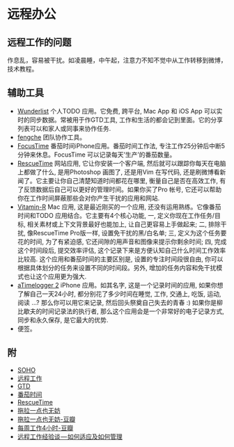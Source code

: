 远程办公
===

## 远程工作的问题

作息乱，容易被干扰。如凌晨睡，中午起，注意力不知不觉中从工作转移到微博，技术教程。

## 辅助工具

*   [Wunderlist](http://wunderlist.com/)
个人TODO 应用。它免费, 跨平台, Mac App 和 iOS App 可以实时的同步数据。常被用于作GTD工具, 工作和生活的都会记到里面。它的分享列表可以和家人或同事来协作任务.
*   [fengche](http://pragmatic.ly)
团队协作工具。
*   [FocusTime](https://itunes.apple.com/us/app/focus-time/id340156917?mt=8)
番茄时间iPhone应用。番茄时间工作法, 专注工作25分钟后中断5分钟来休息。FocusTime 可以记录每天’生产’的番茄数量。
*   [RescueTime](http://rescuetime.com)
网站应用, 它让你安装一个客户端, 然后就可以跟踪你每天在电脑上都做了什么, 是用Photoshop 画图了, 还是用Vim 在写代码, 还是刷微博看新闻了。它主要让你自己清楚知道时间都花在哪里, 衡量自己是否在高效工作, 有了反馈数据后自己可以更好的管理时间。如果你买了Pro 帐号, 它还可以帮助你在工作时间屏蔽那些会对你产生干扰的应用和网站.
*   [Vitamin-R](http://www.publicspace.net/Vitamin-R/)
Mac 应用, 这是最近刚买的一个应用, 还没有运用熟练。它像番茄时间和TODO 应用结合。它主要有4个核心功能, 一, 定义你现在工作任务/目标, 相关素材或上下文背景最好也能加上, 让自己更容易上手做起来; 二, 排除干扰, 像RescueTime Pro版一样, 设置免干扰的黑/白名单; 三, 定义为这个任务要花的时间, 为了有紧迫感, 它还间隙的用声音和图像来提示你剩余时间; 四, 完成这个时间段后, 提交效率评估, 这个记录下来是方便认知自己什么时间工作效率比较高.
这个应用和番茄时间的主要区别是, 设置的专注时间段很自由, 你可以根据具体划分的任务来设置不同的时间段。另外, 增加的任务内容和免干扰模式也让这个应用更为强大.
*   [aTimelogger 2](https://itunes.apple.com/us/app/atimelogger-2/id576718804?mt=8)
iPhone 应用。如其名字, 这是一个记录时间的应用, 如果你想了解自己一天24小时, 都分别花了多少时间在睡觉, 工作, 交通上, 吃饭, 运动, 阅读 …? 那么你可以用它来记录, 然后回头祭奠自己失去的青春 :) 如果你是柳比歇夫的时间记录法的执行者, 那么这个应用会是一个非常好的电子记录方式, 同步和永久保存, 是它最大的优势.
*   便签。

## 附

- [SOHO](http://terrytai.com/articles/4-remote-full-time-job)
- [远程工作](http://yedingding.com/2013/07/24/remote-team-the-things-you-should-know.html)
- [GTD](http://zh.wikipedia.org/wiki/GTD)
- [番茄时间](http://en.wikipedia.org/wiki/Pomodoro_Technique)
- [RescueTime](http://www.rescuetime.com/)
- [拖拉一点也无妨](2013-10-01-improve-remote-work-productivity/The-Art-of-Procrastination.jpg)
- [拖拉一点也无妨-豆瓣](http://book.douban.com/subject/24839553/)
- [每周工作4小时-豆瓣](http://book.douban.com/subject/3353904/)
- [远程工作经验谈 — 如何适应及如何管理](http://yedingding.com/2013/07/24/remote-team-the-things-you-should-know.html)
